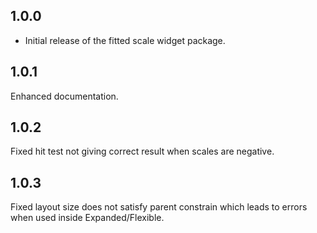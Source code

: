 ## 1.0.0

* Initial release of the fitted scale widget package.

## 1.0.1

Enhanced documentation.

## 1.0.2

Fixed hit test not giving correct result when scales are negative.

## 1.0.3

Fixed layout size does not satisfy parent constrain which leads to errors when used inside Expanded/Flexible.
